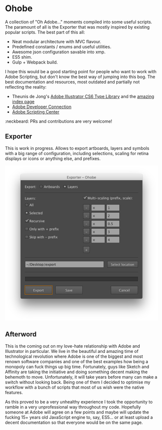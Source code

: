 # Ohobe

A collection of "Oh Adobe…" moments compiled into some useful scripts. The paramount of all is the Exporter that was mostly inspired by existing popular scripts. The best part of this all:

* Neat modular architecture with MVC flavour.
* Predefined constants / enums and useful utilities.
* Awesome json configuration savable into xmp.
* ES5 shim.
* Gulp + Webpack build.

I hope this would be a good starting point for people who want to work with Adobe Scripting, but don't know the best way of jumping into this bog. The best documentation and resources, most outdated and partially not reflecting the reality:

* Theunis de Jong's [Adobe Illustrator CS6 Type Library](http://jongware.mit.edu/iljscs6html/iljscs6/index.html) and the [amazing index page](http://jongware.mit.edu/iljscs6html/iljscs6/inxx.html)
* [Adobe Developer Connection](http://www.adobe.com/devnet.html)
* [Adobe Scripting Center](http://www.adobe.com/devnet/scripting.html)

:neckbeard: PRs and contributions are very welcome!

## Exporter

This is work in progress. Allows to export artboards, layers and symbols with a big range of configuration, including selections, scaling for retina displays or icons or anything else, and prefixes.

<div align="center"><img src="/documentation/asset/exporter-screenshot.png"></div>

## Afterword

This is the coming out on my love-hate relationship with Adobe and Illustrator in particular. We live in the beautiful and amazing time of technological revolution where Adobe is one of the biggest and most renown software companies and one of the best examples how being a monopoly can fuck things up big time. Fortunately, guys like Sketch and Affinity are taking the initiative and doing something decent making the behemoth to move. Unfortunately, it will take years before many can make a switch without looking back. Being one of them I decided to optimise my workflow with a bunch of scripts that most of us wish were the native features.

As this proved to be a very unhealthy experience I took the opportunity to ramble in a very unprofessional way throughout my code. Hopefully someone at Adobe will agree on a few points and maybe will update the fucking 15+ years old JavaScript engine to, say, ES5… or at least upload a decent documentation so that everyone would be on the same page.
